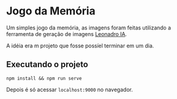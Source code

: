 # Jogo da Memória

Um simples jogo da memória, as imagens foram feitas utilizando a ferramenta de geração de
imagens [Leonadro IA](https://app.leonardo.ai/).

A idéia era m projeto que fosse possíel terminar em um dia.

## Executando o projeto

```shell
npm install && npm run serve
```

Depois é só acessar `localhost:9000` no navegador.